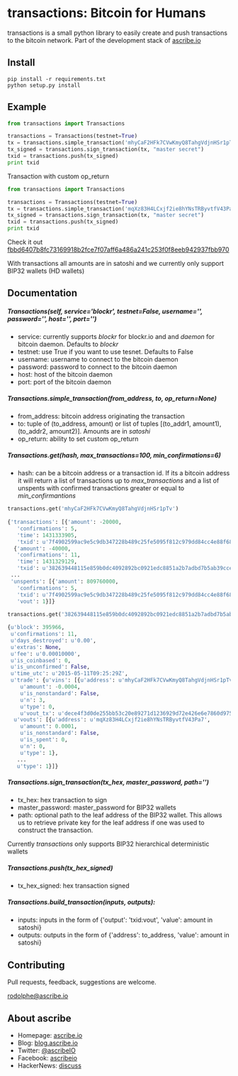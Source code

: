 # transactions: Bitcoin for Humans
transactions is a small python library to easily create and push transactions to the bitcoin network.
Part of the development stack of [ascribe.io](https://www.ascribe.io/)

## Install
```
pip install -r requirements.txt
python setup.py install
```

## Example
```python
from transactions import Transactions

transactions = Transactions(testnet=True)
tx = transactions.simple_transaction('mhyCaF2HFk7CVwKmyQ8TahgVdjnHSr1pTv', ('mqXz83H4LCxjf2ie8hYNsTRByvtfV43Pa7', 10000))
tx_signed = transactions.sign_transaction(tx, "master secret")
txid = transactions.push(tx_signed)
print txid
```

Transaction with custom op_return
```python
from transactions import Transactions

transactions = Transactions(testnet=True)
tx = transactions.simple_transaction('mqXz83H4LCxjf2ie8hYNsTRByvtfV43Pa7', ('mtWg6ccLiZWw2Et7E5UqmHsYgrAi5wqiov', 600), op_return='HELLOFROMASCRIBE')
tx_signed = transactions.sign_transaction(tx, "master secret")
txid = transactions.push(tx_signed)
print txid
```
Check it out [fbbd6407b8fc73169918b2fce7f07aff6a486a241c253f0f8eeb942937fbb970](https://www.blocktrail.com/tBTC/tx/fbbd6407b8fc73169918b2fce7f07aff6a486a241c253f0f8eeb942937fbb970)

With transactions all amounts are in satoshi and we currently only support BIP32 wallets (HD wallets)

## Documentation

##### Transactions(self, service='blockr', testnet=False, username='', password='', host='', port='')
- service: currently supports _blockr_ for blockr.io and and _daemon_ for bitcoin daemon. Defaults to _blockr_
- testnet: use True if you want to use tesnet. Defaults to False
- username: username to connect to the bitcoin daemon
- password: password to connect to the bitcoin daemon
- host: host of the bitcoin daemon
- port: port of the bitcoin daemon

##### Transactions.simple_transaction(from_address, to, op_return=None)
- from_address: bitcoin address originating the transaction
- to: tuple of (to_address, amount) or list of tuples [(to_addr1, amount1), (to_addr2, amount2)]. Amounts are in _satoshi_
- op_return: ability to set custom op_return 

##### Transactions.get(hash, max_transactions=100, min_confirmations=6)
- hash: can be a bitcoin address or a transaction id. If its a bitcoin address it will return a list of transactions up to _max_transactions_
and a list of unspents with confirmed transactions greater or equal to _min_confirmantions_

```python
transactions.get('mhyCaF2HFk7CVwKmyQ8TahgVdjnHSr1pTv')
 
{'transactions': [{'amount': -20000,
   'confirmations': 5,
   'time': 1431333905,
   'txid': u'7f4902599ac9e5c9db347228b489c25fe5095f812c979dd84cc4e88f6812db9e'},
  {'amount': -40000,
   'confirmations': 11,
   'time': 1431329129,
   'txid': u'382639448115e859b0dc4092892bc0921edc8851a2b7adbd7b5ab39ccefb73ee'},
 ...
 'unspents': [{'amount': 809760000,
   'confirmations': 5,
   'txid': u'7f4902599ac9e5c9db347228b489c25fe5095f812c979dd84cc4e88f6812db9e',
   'vout': 1}]}
   
transactions.get('382639448115e859b0dc4092892bc0921edc8851a2b7adbd7b5ab39ccefb73ee')

{u'block': 395966,
 u'confirmations': 11,
 u'days_destroyed': u'0.00',
 u'extras': None,
 u'fee': u'0.00010000',
 u'is_coinbased': 0,
 u'is_unconfirmed': False,
 u'time_utc': u'2015-05-11T09:25:29Z',
 u'trade': {u'vins': [{u'address': u'mhyCaF2HFk7CVwKmyQ8TahgVdjnHSr1pTv',
    u'amount': -0.0004,
    u'is_nonstandard': False,
    u'n': 3,
    u'type': 0,
    u'vout_tx': u'dece4f3d0de255bb53c20e89271d1236929d72e426e6e7860d97564c6b9e26ab'}],
  u'vouts': [{u'address': u'mqXz83H4LCxjf2ie8hYNsTRByvtfV43Pa7',
    u'amount': 0.0001,
    u'is_nonstandard': False,
    u'is_spent': 0,
    u'n': 0,
    u'type': 1},
   ...
   u'type': 1}]}
```

##### Transactions.sign_transaction(tx_hex, master_password, path='')
- tx_hex: hex transaction to sign
- master_password: master_password for BIP32 wallets
- path: optional path to the leaf address of the BIP32 wallet. This allows us to retrieve private key for the
        leaf address if one was used to construct the transaction.

Currently _transactions_ only supports BIP32 hierarchical deterministic wallets

##### Transactions.push(tx_hex_signed)
- tx_hex_signed: hex transaction signed

##### Transactions.build_transaction(inputs, outputs):
- inputs: inputs in the form of {'output': 'txid:vout', 'value': amount in satoshi}
- outputs: outputs in the form of {'address': to_address, 'value': amount in satoshi}

## Contributing
Pull requests, feedback, suggestions are welcome.

<rodolphe@ascribe.io>

## About ascribe
- Homepage: [ascribe.io](https://www.ascribe.io/)
- Blog: [blog.ascribe.io](http://blog.ascribe.io/)
- Twitter: [@ascribeIO](https://twitter.com/ascribeIO)
- Facebook: [ascribeio](https://www.facebook.com/ascribeio)
- HackerNews: [discuss](https://news.ycombinator.com/item?id=9523592)

